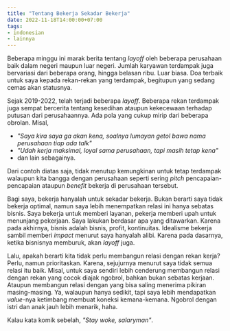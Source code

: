 ```yaml
---
title: "Tentang Bekerja Sekadar Bekerja"
date: 2022-11-18T14:00:00+07:00
tags:
- indonesian
- lainnya
---
```


Beberapa minggu ini marak berita tentang _layoff_ oleh beberapa perusahaan baik dalam negeri maupun luar negeri.
Jumlah karyawan terdampak juga bervariasi dari beberapa orang, hingga belasan ribu. Luar biasa.
Doa terbaik untuk saya kepada rekan-rekan yang terdampak, begitupun yang sedang cemas akan statusnya.

Sejak 2019-2022, telah terjadi beberapa _layoff_. Beberapa rekan terdampak juga sempat bercerita tentang kesedihan 
ataupun kekecewaan terhadap putusan dari perusahaannya. Ada pola yang cukup mirip dari beberapa obrolan. Misal,

- _"Saya kira saya ga akan kena, soalnya lumayan getol bawa nama perusahaan tiap ada talk"_
- _"Udah kerja maksimal, loyal sama perusahaan, tapi masih tetap kena"_
- dan lain sebagainya.

Dari contoh diatas saja, tidak menutup kemungkinan untuk tetap terdampak walaupun kita bangga dengan perusahaan seperti
sering _pitch_ pencapaian-pencapaian ataupun _benefit_ bekerja di perusahaan tersebut.

Bagi saya, bekerja hanyalah untuk sekadar bekerja. Bukan berarti saya tidak bekerja optimal, namun saya lebih 
menempatkan relasi ini hanya sebatas bisnis. Saya bekerja untuk memberi layanan, pekerja memberi upah untuk menunjang 
pekerjaan. Saya lakukan berdasar apa yang ditawarkan. Karena pada akhirnya, bisnis adalah bisnis, profit, kontinuitas.
Idealisme bekerja sambil memberi _impact_ menurut saya hanyalah alibi. Karena pada dasarnya, ketika bisnisnya memburuk,
akan _layoff_ juga.

Lalu, apakah berarti kita tidak perlu membangun relasi dengan rekan kerja? Perlu, namun prioritaskan. Karena, sejujurnya
menurut saya tidak semua relasi itu baik. Misal, untuk saya sendiri lebih cenderung membangun relasi dengan rekan yang
cocok diajak ngobrol, bahkan bukan sebatas kerjaan. Ataupun membangun relasi dengan yang bisa saling menerima pikiran 
masing-masing. Ya, walaupun hanya sedikit, tapi saya lebih mendapatkan _value_-nya ketimbang
membuat koneksi kemana-kemana. Ngobrol dengan istri dan anak jauh lebih menarik, haha.

Kalau kata komik sebelah, _"Stay woke, salaryman"_.